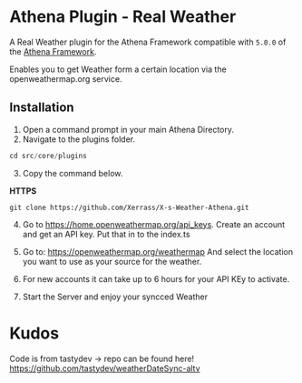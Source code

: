 # Athena Plugin - Real Weather

A Real Weather plugin for the Athena Framework compatible with `5.0.0` of the [Athena Framework](https://athenaframework.com/).

Enables you to get Weather form a certain location via the openweathermap.org service.


## Installation

1. Open a command prompt in your main Athena Directory.
2. Navigate to the plugins folder.

```ts
cd src/core/plugins
```

3. Copy the command below.

**HTTPS**
```
git clone https://github.com/Xerrass/X-s-Weather-Athena.git

```

4. Go to https://home.openweathermap.org/api_keys. Create an account and get an API key. Put that in to the index.ts

5. Go to: https://openweathermap.org/weathermap
And select the location you want to use as your source for the weather.

6. For new accounts it can take up to 6 hours for your API KEy to activate.

7. Start the Server and enjoy your syncced Weather

# Kudos
Code is from tastydev -> repo can be found here!
https://github.com/tastydev/weatherDateSync-altv